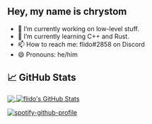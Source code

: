 ## Hey, my name is chrystom

  - 🔭 I’m currently working on low-level stuff.
  - 🌱 I’m currently learning C++ and Rust.
  - 📫 How to reach me: flido#2858 on Discord
  - 😄 Pronouns: he/him

## &#x1f4c8; GitHub Stats

<a href="https://github.com/chrystom/chrystom">
  <img align="center" src="https://github-readme-stats.vercel.app/api/top-langs/?username=chrystom&hide=java,html,tex&title_color=ffffff&text_color=c9cacc&icon_color=2bbc8a&bg_color=1d1f21" />
</a>
<a href="https://github.com/chrystom/chrystom">
  <img align="center" src="https://github-readme-stats.vercel.app/api?username=chrystom&show_icons=true&line_height=27&count_private=true&title_color=ffffff&text_color=c9cacc&icon_color=2bbc8a&bg_color=1d1f21" alt="flido's GitHub Stats" />
</a>

[![spotify-github-profile](https://spotify-github-profile.vercel.app/api/view?uid=r2si1qa7hb3ha9nnkdcl0xvcc&cover_image=true&theme=default)](https://spotify-github-profile.vercel.app/api/view?uid=r2si1qa7hb3ha9nnkdcl0xvcc&redirect=true)
